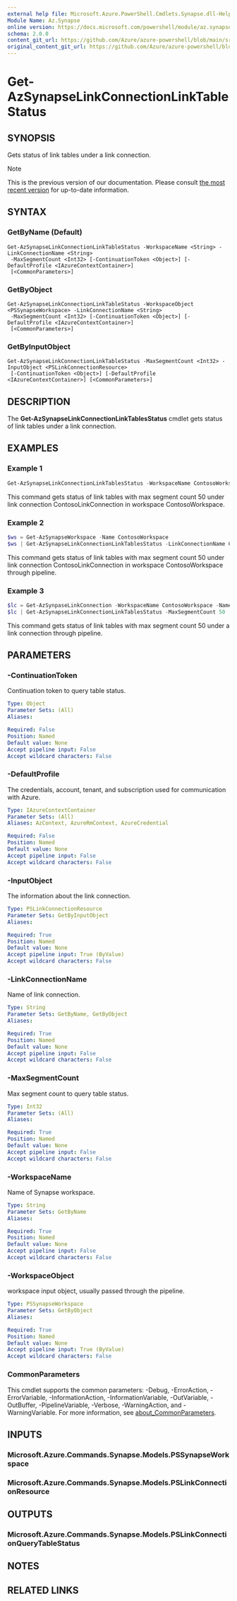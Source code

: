 ```yaml
---
external help file: Microsoft.Azure.PowerShell.Cmdlets.Synapse.dll-Help.xml
Module Name: Az.Synapse
online version: https://docs.microsoft.com/powershell/module/az.synapse/get-azsynapselinkconnectionlinktablestatus
schema: 2.0.0
content_git_url: https://github.com/Azure/azure-powershell/blob/main/src/Synapse/Synapse/help/Get-AzSynapseLinkConnectionLinkTableStatus.md
original_content_git_url: https://github.com/Azure/azure-powershell/blob/main/src/Synapse/Synapse/help/Get-AzSynapseLinkConnectionLinkTableStatus.md
---
```


# Get-AzSynapseLinkConnectionLinkTableStatus

## SYNOPSIS
Gets status of link tables under a link connection.

> [!NOTE]
>This is the previous version of our documentation. Please consult [the most recent version](/powershell/module/az.synapse/get-azsynapselinkconnectionlinktablestatus) for up-to-date information.

## SYNTAX

### GetByName (Default)
```
Get-AzSynapseLinkConnectionLinkTableStatus -WorkspaceName <String> -LinkConnectionName <String>
 -MaxSegmentCount <Int32> [-ContinuationToken <Object>] [-DefaultProfile <IAzureContextContainer>]
 [<CommonParameters>]
```

### GetByObject
```
Get-AzSynapseLinkConnectionLinkTableStatus -WorkspaceObject <PSSynapseWorkspace> -LinkConnectionName <String>
 -MaxSegmentCount <Int32> [-ContinuationToken <Object>] [-DefaultProfile <IAzureContextContainer>]
 [<CommonParameters>]
```

### GetByInputObject
```
Get-AzSynapseLinkConnectionLinkTableStatus -MaxSegmentCount <Int32> -InputObject <PSLinkConnectionResource>
 [-ContinuationToken <Object>] [-DefaultProfile <IAzureContextContainer>] [<CommonParameters>]
```

## DESCRIPTION
The **Get-AzSynapseLinkConnectionLinkTablesStatus** cmdlet gets status of link tables under a link connection.

## EXAMPLES

### Example 1
```powershell
Get-AzSynapseLinkConnectionLinkTablesStatus -WorkspaceName ContosoWorkspace -LinkConnectionName ContosoLinkConnection -MaxSegmentCount 50
```

This command gets status of link tables with max segment count 50 under link connection ContosoLinkConnection in workspace ContosoWorkspace.

### Example 2
```powershell
$ws = Get-AzSynapseWorkspace -Name ContosoWorkspace
$ws | Get-AzSynapseLinkConnectionLinkTablesStatus -LinkConnectionName ContosoLinkConnection -MaxSegmentCount 50
```

This command gets status of link tables with max segment count 50 under link connection ContosoLinkConnection in workspace ContosoWorkspace through pipeline.

### Example 3
```powershell
$lc = Get-AzSynpaseLinkConnection -WorkspaceName ContosoWorkspace -Name ContosoLinkConnection
$lc | Get-AzSynapseLinkConnectionLinkTablesStatus -MaxSegmentCount 50
```

This command gets status of link tables with max segment count 50 under a link connection through pipeline.

## PARAMETERS

### -ContinuationToken
Continuation token to query table status.

```yaml
Type: Object
Parameter Sets: (All)
Aliases:

Required: False
Position: Named
Default value: None
Accept pipeline input: False
Accept wildcard characters: False
```

### -DefaultProfile
The credentials, account, tenant, and subscription used for communication with Azure.

```yaml
Type: IAzureContextContainer
Parameter Sets: (All)
Aliases: AzContext, AzureRmContext, AzureCredential

Required: False
Position: Named
Default value: None
Accept pipeline input: False
Accept wildcard characters: False
```

### -InputObject
The information about the link connection.

```yaml
Type: PSLinkConnectionResource
Parameter Sets: GetByInputObject
Aliases:

Required: True
Position: Named
Default value: None
Accept pipeline input: True (ByValue)
Accept wildcard characters: False
```

### -LinkConnectionName
Name of link connection.

```yaml
Type: String
Parameter Sets: GetByName, GetByObject
Aliases:

Required: True
Position: Named
Default value: None
Accept pipeline input: False
Accept wildcard characters: False
```

### -MaxSegmentCount
Max segment count to query table status.

```yaml
Type: Int32
Parameter Sets: (All)
Aliases:

Required: True
Position: Named
Default value: None
Accept pipeline input: False
Accept wildcard characters: False
```

### -WorkspaceName
Name of Synapse workspace.

```yaml
Type: String
Parameter Sets: GetByName
Aliases:

Required: True
Position: Named
Default value: None
Accept pipeline input: False
Accept wildcard characters: False
```

### -WorkspaceObject
workspace input object, usually passed through the pipeline.

```yaml
Type: PSSynapseWorkspace
Parameter Sets: GetByObject
Aliases:

Required: True
Position: Named
Default value: None
Accept pipeline input: True (ByValue)
Accept wildcard characters: False
```

### CommonParameters
This cmdlet supports the common parameters: -Debug, -ErrorAction, -ErrorVariable, -InformationAction, -InformationVariable, -OutVariable, -OutBuffer, -PipelineVariable, -Verbose, -WarningAction, and -WarningVariable. For more information, see [about_CommonParameters](http://go.microsoft.com/fwlink/?LinkID=113216).

## INPUTS

### Microsoft.Azure.Commands.Synapse.Models.PSSynapseWorkspace

### Microsoft.Azure.Commands.Synapse.Models.PSLinkConnectionResource

## OUTPUTS

### Microsoft.Azure.Commands.Synapse.Models.PSLinkConnectionQueryTableStatus

## NOTES

## RELATED LINKS
